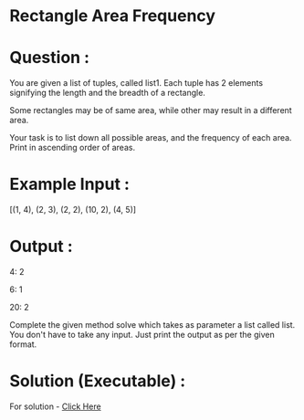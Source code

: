 # Rectangle Area Frequency

# Question :
You are given a list of tuples, called list1. Each tuple has 2 elements signifying the length and the breadth of a rectangle.

Some rectangles may be of same area, while other may result in a different area.

Your task is to list down all possible areas, and the frequency of each area. Print in ascending order of areas.

# Example Input :
[(1, 4), (2, 3), (2, 2), (10, 2), (4, 5)]

# Output :
4: 2

6: 1

20: 2

Complete the given method solve which takes as parameter a list called list. You don't have to take any input. Just print the output as per the given format.

# Solution (Executable) :
For solution - [Click Here](https://onecompiler.com/python/3wvqkhjdc)
